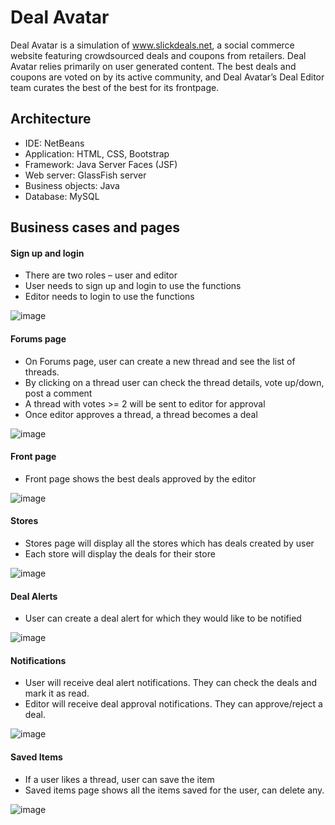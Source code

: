 # Deal Avatar

Deal Avatar is a simulation of www.slickdeals.net, a social commerce website featuring crowdsourced deals and coupons from retailers. Deal Avatar relies primarily on user generated content. The best deals and coupons are voted on by its active community, and Deal Avatar’s Deal Editor team curates the best of the best for its frontpage.


## Architecture

- IDE: NetBeans
- Application: HTML, CSS, Bootstrap
- Framework: Java Server Faces (JSF)
- Web server: GlassFish server
- Business objects: Java
- Database: MySQL


## Business cases and pages
#### Sign up and login
- There are two roles – user and editor
- User needs to sign up and login to use the functions
- Editor needs to login to use the functions

![image](https://user-images.githubusercontent.com/70220146/119933822-6fda6180-bf4a-11eb-8fbf-1348fe0fd961.png)

#### Forums page
- On Forums page, user can create a new thread and see the list of threads. 
- By clicking on a thread user can check the thread details, vote up/down, post a comment
- A thread with votes >= 2 will be sent to editor for approval
- Once editor approves a thread, a thread becomes a deal

![image](https://user-images.githubusercontent.com/70220146/119934151-fb53f280-bf4a-11eb-9e9d-70b0528e1390.png)

#### Front page
- Front page shows the best deals approved by the editor

![image](https://user-images.githubusercontent.com/70220146/119933954-a7e1a480-bf4a-11eb-84ea-6061b5b86463.png)

#### Stores
- Stores page will display all the stores which has deals created by user
- Each store will display the deals for their store

![image](https://user-images.githubusercontent.com/70220146/119934308-30604500-bf4b-11eb-9123-33a3e9091af7.png)

#### Deal Alerts
- User can create a deal alert for which they would like to be notified

![image](https://user-images.githubusercontent.com/70220146/119934217-145ca380-bf4b-11eb-8502-cee5f80294de.png)

#### Notifications
- User will receive deal alert notifications. They can check the deals and mark it as read.
- Editor will receive deal approval notifications. They can approve/reject a deal.

![image](https://user-images.githubusercontent.com/70220146/119934351-41a95180-bf4b-11eb-958a-a04de12a92fc.png)

#### Saved Items
- If a user likes a thread, user can save the item 
- Saved items page shows all the items saved for the user, can delete any.

![image](https://user-images.githubusercontent.com/70220146/119934404-5a196c00-bf4b-11eb-8ef8-9ee924b18a89.png)
